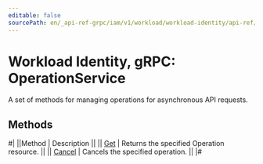 ```yaml
---
editable: false
sourcePath: en/_api-ref-grpc/iam/v1/workload/workload-identity/api-ref/grpc/Operation/index.md
---
```


# Workload Identity, gRPC: OperationService

A set of methods for managing operations for asynchronous API requests.

## Methods

#|
||Method | Description ||
|| [Get](get.md) | Returns the specified Operation resource. ||
|| [Cancel](cancel.md) | Cancels the specified operation. ||
|#